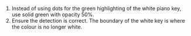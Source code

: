 1. Instead of using dots for the green highlighting of the white piano key, use solid green with opacity 50%.
2. Ensure the detection is correct. The boundary of the white key is where the colour is no longer white.